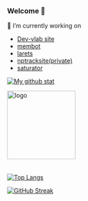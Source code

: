 ### Welcome 👋

🔭 I’m currently working on 
- [Dev-vlab site](https://github.com/Viste/dev-vlab)
- [membot](https://github.com/Viste/memebot)
- [larets](https://github.com/Viste/larets)
- [nptracksite(private)](private)
- [saturator](https://github.com/Viste/Saturator)

[![My github stat](https://github-readme-stats-git-masterrstaa-rickstaa.vercel.app/api?username=Viste&count_private=true&include_all_commits=true&show_icons=true&show_icons=true&theme=ambient_gradient&rank_icon=percentile&ring_color=75C3FD)](https://github.com/Viste)

<img src="https://github-profile-trophy.vercel.app/?username=Viste&theme=dark&column=7" alt="logo" height="160" align="center" style="margin: auto; margin-bottom: 20px;" /> 

[![Top Langs](https://github-readme-stats-git-masterrstaa-rickstaa.vercel.app/api/top-langs/?username=Viste&layout=compact&theme=dark)](https://github.com/Viste)


[![GitHub Streak](https://streak-stats.demolab.com?user=Viste&theme=github-dark&hide_border=true&date_format=j%20M%5B%20Y%5D&mode=weekly)](https://github.com/Viste)

<!--
**Viste/Viste** is a ✨ _special_ ✨ repository because its `README.md` (this file) appears on your GitHub profile.
